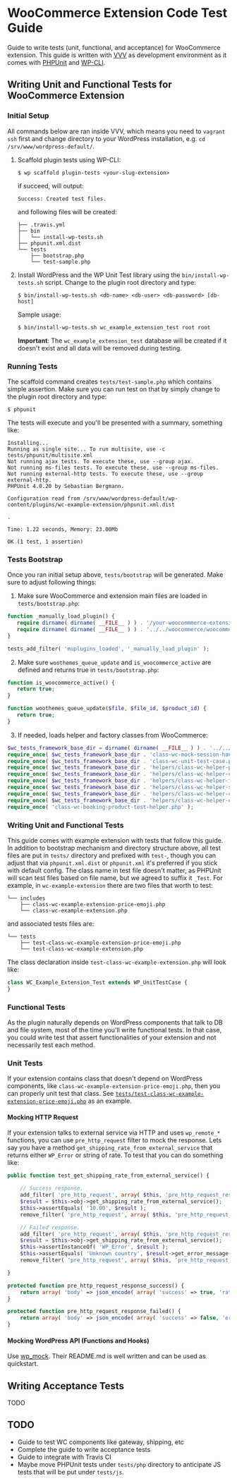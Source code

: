 WooCommerce Extension Code Test Guide
=====================================

Guide to write tests (unit, functional, and acceptance) for WooCommerce extension.
This guide is written with [VVV](https://github.com/Varying-Vagrant-Vagrants/VVV)
as development environment as it comes with [PHPUnit](http://phpunit.de/) and
[WP-CLI](http://wp-cli.org/).

## Writing Unit and Functional Tests for WooCommerce Extension

### Initial Setup

All commands below are ran inside VVV, which means you need to `vagrant ssh` first
and change directory to your WordPress installation, e.g. `cd /srv/www/wordpress-default/`.

1. Scaffold plugin tests using WP-CLI:

   ```
   $ wp scaffold plugin-tests <your-slug-extension>
   ````

   if succeed, will output:

   ```
   Success: Created test files.
   ```

   and following files will be created:

   ```
   ├── .travis.yml
   ├── bin
   │   └── install-wp-tests.sh
   ├── phpunit.xml.dist
   └── tests
       ├── bootstrap.php
       └── test-sample.php
   ```

2. Install WordPress and the WP Unit Test library using the `bin/install-wp-tests.sh`
   script. Change to the plugin root directory and type:

   ```
   $ bin/install-wp-tests.sh <db-name> <db-user> <db-password> [db-host]
   ```

   Sample usage:

   ```
   $ bin/install-wp-tests.sh wc_example_extension_test root root
   ```

   **Important**: The `wc_example_extension_test` database will be created if it
   doesn't exist and all data will be removed during testing.

### Running Tests

The scaffold command creates `tests/test-sample.php` which contains simple
assertion. Make sure you can run test on that by simply change to the plugin
root directory and type:


```
$ phpunit
```

The tests will execute and you'll be presented with a summary, something like:

```
Installing...
Running as single site... To run multisite, use -c tests/phpunit/multisite.xml
Not running ajax tests. To execute these, use --group ajax.
Not running ms-files tests. To execute these, use --group ms-files.
Not running external-http tests. To execute these, use --group external-http.
PHPUnit 4.0.20 by Sebastian Bergmann.

Configuration read from /srv/www/wordpress-default/wp-content/plugins/wc-example-extension/phpunit.xml.dist

.

Time: 1.22 seconds, Memory: 23.00Mb

OK (1 test, 1 assertion)
```

### Tests Bootstrap

Once you ran initial setup above, `tests/bootstrap` will be generated. Make sure
to adjust following things:

1. Make sure WooCommerce and extension main files are loaded in `tests/bootstrap.php`:

  ~~~php
  function _manually_load_plugin() {
     require dirname( dirname( __FILE__ ) ) . '/your-woocommmerce-extension.php';
     require dirname( dirname( __FILE__ ) ) . '../../woocommerce/woocommerce.php';
  }

  tests_add_filter( 'muplugins_loaded', '_manually_load_plugin' );
  ~~~

2. Make sure `woothemes_queue_update` and `is_woocommerce_active` are defined and
  returns true in `tests/bootstrap.php`:

  ~~~php
  function is_woocommerce_active() {
     return true;
  }

  function woothemes_queue_update($file, $file_id, $product_id) {
     return true;
  }
  ~~~

3. If needed, loads helper and factory classes from WooCommerce:

  ~~~php
  $wc_tests_framework_base_dir = dirname( dirname( __FILE__ ) ) . '../../woocommerce/tests/framework/';
  require_once( $wc_tests_framework_base_dir . 'class-wc-mock-session-handler.php' );
  require_once( $wc_tests_framework_base_dir . 'class-wc-unit-test-case.php' );
  require_once( $wc_tests_framework_base_dir . 'helpers/class-wc-helper-product.php'  );
  require_once( $wc_tests_framework_base_dir . 'helpers/class-wc-helper-coupon.php'  );
  require_once( $wc_tests_framework_base_dir . 'helpers/class-wc-helper-fee.php'  );
  require_once( $wc_tests_framework_base_dir . 'helpers/class-wc-helper-shipping.php'  );
  require_once( $wc_tests_framework_base_dir . 'helpers/class-wc-helper-customer.php'  );
  require_once( $wc_tests_framework_base_dir . 'helpers/class-wc-helper-order.php'  );
  require_once( 'class-wc-booking-product-test-helper.php' );
  ~~~


### Writing Unit and Functional Tests

This guide comes with example extension with tests that follow this guide. In addition
to bootstrap mechanism and directory structure above, all test files are put
in `tests/` directory and prefixed with `test-`, though you can adjust that via
`phpunit.xml.dist` or `phpunit.xml` it's preferred if you stick with default
config. The class name in test file doesn't matter, as PHPUnit will scan test files
based on file name, but we agreed to suffix it `_Test`. For example, in `wc-example-extension`
there are two files that worth to test:

```
└── includes
    ├── class-wc-example-extension-price-emoji.php
    └── class-wc-example-extension.php
```

and associated tests files are:

```
└── tests
    ├── test-class-wc-example-extension-price-emoji.php
    └── test-class-wc-example-extension.php
```

The class declaration inside `test-class-wc-example-extension.php` will look like:

~~~php
class WC_Example_Extension_Test extends WP_UnitTestCase {
}
~~~

### Functional Tests

As the plugin naturally depends on WordPress components that talk to DB and file
system, most of the time you'll write functional tests. In that case, you could
write test that assert functionalities of your extension and not necessarily
test each method.

### Unit Tests

If your extension contains class that doesn't depend on WordPress components, like
`class-wc-example-extension-price-emoji.php`, then you can properly unit test that
class. See [`tests/test-class-wc-example-extension-price-emoji.php`](tests/test-class-wc-example-extension-price-emoji.php)
as an example.

#### Mocking HTTP Request

If your extension talks to external service via HTTP and uses `wp_remote_*` functions,
you can use `pre_http_request` filter to mock the response. Lets say you have a method
`get_shipping_rate_from_external_service` that returns either `WP_Error` or string of rate.
To test that you can do something like:

~~~php
public function test_get_shipping_rate_from_external_service() {

    // Success response.
    add_filter( 'pre_http_request', array( $this, 'pre_http_request_response_success' ) );
    $result = $this->obj->get_shipping_rate_from_external_service();
    $this->assertEquals( '10.00', $result );
    remove_filter( 'pre_http_request', array( $this, 'pre_http_request_response_success' ) );

    // Failed response.
    add_filter( 'pre_http_request', array( $this, 'pre_http_request_response_failed' ) );
    $result = $this->obj->get_shipping_rate_from_external_service();
    $this->assertInstanceOf( 'WP_Error', $result );
    $this->assertEquals( 'Unknown country', $result->get_error_message() );
    remove_filter( 'pre_http_request', array( $this, 'pre_http_request_response_failed' ) );

}

protected function pre_http_request_response_success() {
    return array( 'body' => json_encode( array( 'success' => true, 'rate' => '10.00' ) ) );
}

protected function pre_http_request_response_failed() {
    return array( 'body' => json_encode( array( 'success' => false, 'error_message' => 'Unknown country' ) ) );
}
~~~

#### Mocking WordPress API (Functions and Hooks)

Use [wp_mock](https://github.com/10up/wp_mock). Their README.md is well written
and can be used as quickstart.


## Writing Acceptance Tests

TODO

## TODO

* Guide to test WC components like gateway, shipping, etc
* Complete the guide to write acceptance tests
* Guide to integrate with Travis CI
* Maybe move PHPUnit tests under `tests/php` directory to anticipate JS tests
  that will be put under `tests/js`.
